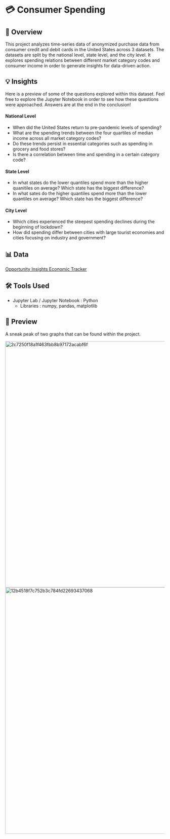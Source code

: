 # 💳 Consumer Spending

## 📰 Overview
This project analyzes time-series data of anonymized purchase data from consumer credit and debit cards in the United States across 3 datasets. The datasets are split by the national level, state level, and the city level. It explores spending relations between different market category codes and consumer income in order to generate insights for data-driven action.

## 💡 Insights
Here is a preview of some of the questions explored within this dataset. Feel free to explore the Jupyter Notebook in order to see how these questions were approached. Answers are at the end in the conclusion!

#### National Level
- When did the United States return to pre-pandemic levels of spending?
- What are the spending trends between the four quartiles of median income across all market category codes?
- Do these trends persist in essential categories such as spending in grocery and food stores?
- Is there a correlation between time and spending in a certain category code?
  
#### State Level
- In what states do the lower quantiles spend more than the higher quanitiles on average? Which state has the biggest difference?
- In what sates do the higher quantiles spend more than the lower quantiles on average? Which state has the biggest difference?
  
#### City Level
- Which cities experienced the steepest spending declines during the beginning of lockdown?
- How did spending differ between cities with large tourist economies and cities focusing on industry and government?


## 📊 Data
[Opportunity Insights Economic Tracker](https://github.com/OpportunityInsights/EconomicTracker/tree/main/data)

## 🛠 Tools Used
- Jupyter Lab / Jupyter Notebook : Python
  - Libraries : numpy, pandas, matplotlib

## 🔎 Preview
A sneak peak of two graphs that can be found within the project.

<img width="1359" height="777" alt="2c7250f18a1f463fbb8b97172acabf6f" src="https://github.com/user-attachments/assets/ec9087f3-763d-4f6f-a110-a15595edd9b7" />
<img width="1361" height="778" alt="12b4518f7c752b3c784fd22693437068" src="https://github.com/user-attachments/assets/d4f39682-ac72-47be-bb0c-699786e02da0" />
